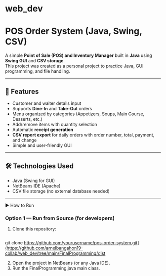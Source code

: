 # web_dev
# POS Order System (Java, Swing, CSV)

A simple **Point of Sale (POS) and Inventory Manager** built in **Java** using **Swing GUI** and **CSV storage**.  
This project was created as a personal project to practice Java, GUI programming, and file handling.

---

## 📌 Features
- Customer and waiter details input
- Supports **Dine-In** and **Take-Out** orders
- Menu organized by categories (Appetizers, Soups, Main Course, Desserts, etc.)
- Add/remove items with quantity selection
- Automatic **receipt generation**
- **CSV report export** for daily orders with order number, total, payment, and change
- Simple and user-friendly GUI

---

## 🛠️ Technologies Used
- Java (Swing for GUI)
- NetBeans IDE (Apache)
- CSV file storage (no external database needed)

---

 ▶️ How to Run

### Option 1 — Run from Source (for developers)
1. Clone this repository:
   ```bash
 git clone https://github.com/yourusername/pos-order-system.git](https://github.com/arnelbangahon19-collab/web_dev/tree/main/FinalProgramming/dist
 
 2. Open the project in NetBeans (or any Java IDE).
 3. Run the FinalProgramming.java main class.
